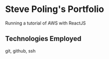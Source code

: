 # Steve Poling's Portfolio
Running a tutorial of AWS with ReactJS

## Technologies Employed

git, github, ssh
